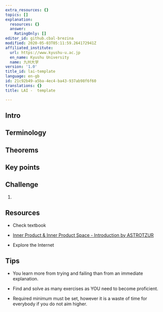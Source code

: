 ```yaml
---
extra_resources: {}
topics: []
explanation:
  resources: {}
  answer:
    RatingOnly: []
editor_id: github.cbal-brezina
modified: 2020-05-03T05:11:59.264172941Z
affiliated_institute:
  url: https://www.kyushu-u.ac.jp
  en_name: Kyushu University
  name: 九州大学
version: '1.0'
title_id: lai-template
language: en-gb
id: 21c92b49-a5ba-4ec4-ba43-937ab98f6f60
translations: {}
title: LAI -  template

---
```


## Intro

  


## Terminology



## Theorems




## Key points





## Challenge

1. 




## Resources

- Check textbook

- [Inner Product & Inner Product Space - Introduction by ASTROTZUR](https://youtu.be/AxQijYY6cQ8)
 

- Explore the Internet

## Tips


- You learn more from trying and failing than from an immediate explanation.

- Find and solve as many exercises as YOU need to become proficient.

- Required minimum must be set, however it is a waste of time for everybody if you do not aim higher.






